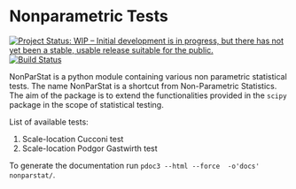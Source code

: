 # Nonparametric Tests

[![Project Status: WIP – Initial development is in progress, but there has not yet been a stable, usable release suitable for the public.](https://www.repostatus.org/badges/latest/wip.svg)](https://www.repostatus.org/#wip) 
[![Build Status](https://travis-ci.com/GrzegorzMika/NonParStat.svg?branch=master)](https://travis-ci.com/GrzegorzMika/NonParStat)

NonParStat is a python module containing various non parametric statistical tests. The name NonParStat is a shortcut from Non-Parametric Statistics. The aim of the package is to extend the functionalities provided in the `scipy` package in the scope of statistical testing. 

List of available tests:

1. Scale-location Cucconi test
2. Scale-location Podgor Gastwirth test

To generate the documentation run `pdoc3 --html --force  -o'docs' nonparstat/`.